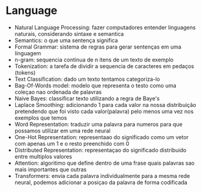 # Language
- Natural Language Processing: fazer computadores entender linguagens naturais, considerando sintaxe e semantica
- Semantics: o que uma sentença significa
- Formal Grammar: sistema de regras para gerar sentenças em uma linguagem
- n-gram: sequencia continua de n itens de um texto de exemplo
- Tokenization: a tarefa  de dividir a sequencia de caracteres em pedaços (tokens)
- Text Classification: dado um texto tentamos categoriza-lo
- Bag-Of-Words model: modelo que representa o testo como uma coleçao nao ordenada de palavras
- Naive Bayes: classificar texto utilizando a regra de Baye's
- Laplace Smoothing: adicionando 1 para cada valor na nossa distribuição pretendendo que foi visto cada valor(palavra) pelo menos uma vez nos exemplos que temos
- Word Representation: traduzir uma palavra para numeros para que possamos utilizar em uma rede neural
- One-Hot Representation: representaao do significado como um vetor com apenas um 1 e o resto preenchido com 0
- Distributed Representation: representaçao do significado distribuido entre multiplos valores
- Attention: algoritimo que define dentro de uma frase quais palavras sao mais importantes que outras
- Transformers: envia cada palavra individualmente para a mesma rede neural, podemos adicionar a posiçao da palavra de forma codificada